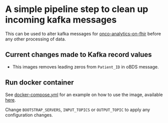 # A simple pipeline step to clean up incoming kafka messages

This can be used to alter kafka messages for [onco-analytics-on-fhir](https://github.com/bzkf/onco-analytics-on-fhir)
before any other processing of data.

## Current changes made to Kafka record values

* This images removes leading zeros from `Patient_ID` in oBDS message.

## Run docker container

See [docker-compose.yml](docker-compose/docker-compose.yml) for an example on how to use the image, available 
[here](https://github.com/pcvolkmer/rwdp-obds-cleanup/pkgs/container/rwdp-obds-cleanup).

Change `BOOTSTRAP_SERVERS`, `INPUT_TOPICS` or `OUTPUT_TOPIC` to apply any configuration changes.